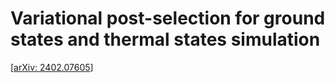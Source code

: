 # Variational post-selection for ground states and thermal states simulation

\[[arXiv: 2402.07605](https://arxiv.org/abs/2402.07605)\]
